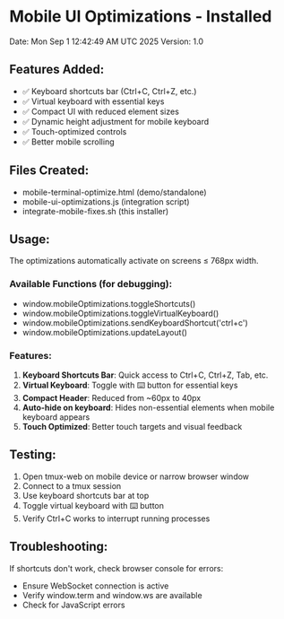 # Mobile UI Optimizations - Installed

Date: Mon Sep  1 12:42:49 AM UTC 2025
Version: 1.0

## Features Added:
- ✅ Keyboard shortcuts bar (Ctrl+C, Ctrl+Z, etc.)
- ✅ Virtual keyboard with essential keys
- ✅ Compact UI with reduced element sizes
- ✅ Dynamic height adjustment for mobile keyboard
- ✅ Touch-optimized controls
- ✅ Better mobile scrolling

## Files Created:
- mobile-terminal-optimize.html (demo/standalone)
- mobile-ui-optimizations.js (integration script)
- integrate-mobile-fixes.sh (this installer)

## Usage:
The optimizations automatically activate on screens ≤ 768px width.

### Available Functions (for debugging):
- window.mobileOptimizations.toggleShortcuts()
- window.mobileOptimizations.toggleVirtualKeyboard()
- window.mobileOptimizations.sendKeyboardShortcut('ctrl+c')
- window.mobileOptimizations.updateLayout()

### Features:
1. **Keyboard Shortcuts Bar**: Quick access to Ctrl+C, Ctrl+Z, Tab, etc.
2. **Virtual Keyboard**: Toggle with ⌨️ button for essential keys
3. **Compact Header**: Reduced from ~60px to 40px
4. **Auto-hide on keyboard**: Hides non-essential elements when mobile keyboard appears
5. **Touch Optimized**: Better touch targets and visual feedback

## Testing:
1. Open tmux-web on mobile device or narrow browser window
2. Connect to a tmux session
3. Use keyboard shortcuts bar at top
4. Toggle virtual keyboard with ⌨️ button
5. Verify Ctrl+C works to interrupt running processes

## Troubleshooting:
If shortcuts don't work, check browser console for errors:
- Ensure WebSocket connection is active
- Verify window.term and window.ws are available
- Check for JavaScript errors

